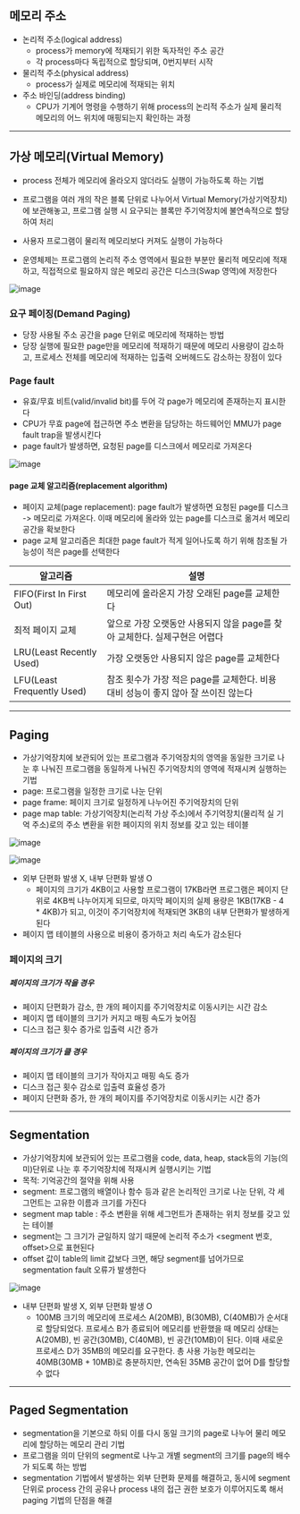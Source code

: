 ## 메모리 주소
- 논리적 주소(logical address) 
	- process가 memory에 적재되기 위한 독자적인 주소 공간
	- 각 process마다 독립적으로 할당되며, 0번지부터 시작
- 물리적 주소(physical address)
	- process가 실제로 메모리에 적재되는 위치
- 주소 바인딩(address binding)
	- CPU가 기계어 명령을 수행하기 위해 process의 논리적 주소가 실제 물리적 메모리의 어느 위치에 매핑되는지 확인하는 과정

---

## 가상 메모리(Virtual Memory)
- process 전체가 메모리에 올라오지 않더라도 실행이 가능하도록 하는 기법
- 프로그램을 여러 개의 작은 블록 단위로 나누어서 Virtual Memory(가상기억장치)에 보관해놓고, 프로그램 실행 시 요구되는 블록만 주기억장치에 불연속적으로 할당하여 처리
- 사용자 프로그램이 물리적 메모리보다 커져도 실행이 가능하다

- 운영체제는 프로그램의 논리적 주소 영역에서 필요한 부분만 물리적 메모리에 적재하고, 직접적으로 필요하지 않은 메모리 공간은 디스크(Swap 영역)에 저장한다

![image](https://github.com/user-attachments/assets/576e9153-99dd-4c04-a233-5384e74cdf3e)

### 요구 페이징(Demand Paging)
- 당장 사용될 주소 공간을 page 단위로 메모리에 적재하는 방법
- 당장 실행에 필요한 page만을 메모리에 적재하기 때문에 메모리 사용량이 감소하고, 프로세스 전체를 메모리에 적재하는 입출력 오버헤드도 감소하는 장점이 있다

### Page fault
- 유효/무효 비트(valid/invalid bit)를 두어 각 page가 메모리에 존재하는지 표시한다
- CPU가 무효 page에 접근하면 주소 변환을 담당하는 하드웨어인 MMU가 page fault trap을 발생시킨다
- page fault가 발생하면, 요청된 page를 디스크에서 메모리로 가져온다

![image](https://github.com/user-attachments/assets/f081ee80-d323-437a-9eb6-d4ed13ba6e6d)

#### page 교체 알고리즘(replacement algorithm)
- 페이지 교체(page replacement): page fault가 발생하면 요청된 page를 디스크 -> 메모리로 가져온다. 이때 메모리에 올라와 있는 page를 디스크로 옮겨서 메모리 공간을 확보한다
- page 교체 알고리즘은 최대한 page fault가 적게 일어나도록 하기 위해 참조될 가능성이 적은 page를 선택한다

| 알고리즘                       | 설명                                                 |
| -------------------------- | -------------------------------------------------- |
| FIFO(First In First Out)   | 메모리에 올라온지 가장 오래된 page를 교체한다                        |
| 최적 페이지 교체                  | 앞으로 가장 오랫동안 사용되지 않을 page를 찾아 교체한다. 실제구현은 어렵다       |
| LRU(Least Recently Used)   | 가장 오랫동안 사용되지 않은 page를 교체한다                         |
| LFU(Least Frequently Used) | 참조 횟수가 가장 적은 page를 교체한다. 비용 대비 성능이 좋지 않아 잘 쓰이진 않는다 |

---

## Paging
- 가상기억장치에 보관되어 있는 프로그램과 주기억장치의 영역을 동일한 크기로 나눈 후 나눠진 프로그램을 동일하게 나눠진 주기억장치의 영역에 적재시켜 실행하는 기법
- page: 프로그램을 일정한 크기로 나눈 단위
- page frame: 페이지 크기로 일정하게 나누어진 주기억장치의 단위
- page map table: 가상기억장치(논리적 가상 주소)에서 주기억장치(물리적 실 기억 주소)로의 주소 변환을 위한 페이지의 위치 정보를 갖고 있는 테이블

![image](https://github.com/user-attachments/assets/14def9a2-5208-40e1-b8f1-b3739bc263de)

![image](https://github.com/user-attachments/assets/d9b538a4-c5a6-4000-92ac-738493db68a6)

- 외부 단편화 발생 X, 내부 단편화 발생 O
	- 페이지의 크기가 4KB이고 사용할 프로그램이 17KB라면 프로그램은 페이지 단위로 4KB씩 나누어지게 되므로, 마지막 페이지의 실제 용량은 1KB(17KB - 4 * 4KB)가 되고, 이것이 주기억장치에 적재되면 3KB의 내부 단편화가 발생하게 된다
- 페이지 맵 테이블의 사용으로 비용이 증가하고 처리 속도가 감소된다

### 페이지의 크기
##### 페이지의 크기가 작을 경우
- 페이지 단편화가 감소, 한 개의 페이지를 주기억장치로 이동시키는 시간 감소
- 페이지 맵 테이블의 크기가 커지고 매핑 속도가 늦어짐
- 디스크 접근 횟수 증가로 입출력 시간 증가
##### 페이지의 크기가 클 경우
- 페이지 맵 테이블의 크기가 작아지고 매핑 속도 증가
- 디스크 접근 횟수 감소로 입출력 효율성 증가
- 페이지 단편화 증가, 한 개의 페이지를 주기억장치로 이동시키는 시간 증가

---

## Segmentation
- 가상기억장치에 보관되어 있는 프로그램을 code, data, heap, stack등의 기능(의미)단위로 나눈 후 주기억장치에 적재시켜 실행시키는 기법
- 목적: 기억공간의 절약을 위해 사용
- segment: 프로그램의 배열이나 함수 등과 같은 논리적인 크기로 나눈 단위, 각 세그먼트는 고유한 이름과 크기를 가진다
- segment map table : 주소 변환을 위해 세그먼트가 존재하는 위치 정보를 갖고 있는 테이블
- segment는 그 크기가 균일하지 않기 때문에 논리적 주소가 <segment 번호, offset>으로 표현된다
- offset 값이 table의 limit 값보다 크면, 해당 segment를 넘어가므로 segmentation fault 오류가 발생한다

![image](https://github.com/user-attachments/assets/b89361f8-e285-4db9-84cd-07be5ebddafd)

- 내부 단편화 발생 X, 외부 단편화 발생 O
	- 100MB 크기의 메모리에 프로세스 A(20MB), B(30MB), C(40MB)가 순서대로 할당되었다. 프로세스 B가 종료되어 메모리를 반환했을 때 메모리 상태는 A(20MB), 빈 공간(30MB), C(40MB), 빈 공간(10MB)이 된다. 이때 새로운 프로세스 D가 35MB의 메모리를 요구한다. 총 사용 가능한 메모리는 40MB(30MB + 10MB)로 충분하지만, 연속된 35MB 공간이 없어 D를 할당할 수 없다

---

## Paged Segmentation
- segmentation을 기본으로 하되 이를 다시 동일 크기의 page로 나누어 물리 메모리에 할당하는 메모리 관리 기법
- 프로그램을 의미 단위의 segment로 나누고 개별 segment의 크기를 page의 배수가 되도록 하는 방법
- segmentation 기법에서 발생하는 외부 단편화 문제를 해결하고, 동시에 segment 단위로 process 간의 공유나 process 내의 접근 권한 보호가 이루어지도록 해서 paging 기법의 단점을 해결